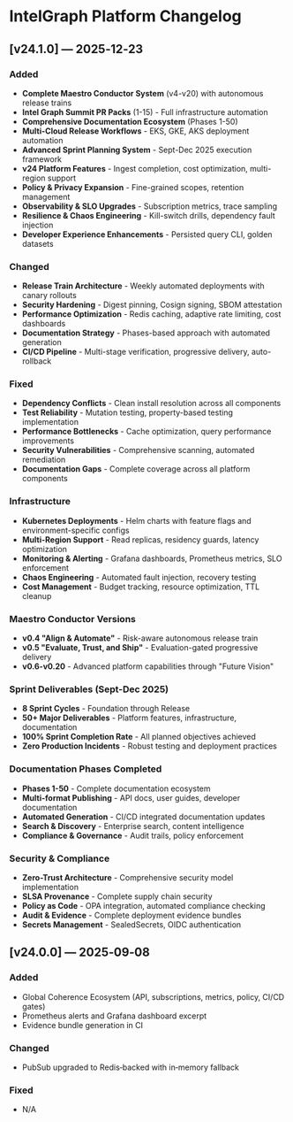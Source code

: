 # IntelGraph Platform Changelog

## [v24.1.0] — 2025‑12‑23

### Added

- **Complete Maestro Conductor System** (v4-v20) with autonomous release trains
- **Intel Graph Summit PR Packs** (1-15) - Full infrastructure automation
- **Comprehensive Documentation Ecosystem** (Phases 1-50)
- **Multi-Cloud Release Workflows** - EKS, GKE, AKS deployment automation
- **Advanced Sprint Planning System** - Sept-Dec 2025 execution framework
- **v24 Platform Features** - Ingest completion, cost optimization, multi-region support
- **Policy & Privacy Expansion** - Fine-grained scopes, retention management
- **Observability & SLO Upgrades** - Subscription metrics, trace sampling
- **Resilience & Chaos Engineering** - Kill-switch drills, dependency fault injection
- **Developer Experience Enhancements** - Persisted query CLI, golden datasets

### Changed

- **Release Train Architecture** - Weekly automated deployments with canary rollouts
- **Security Hardening** - Digest pinning, Cosign signing, SBOM attestation
- **Performance Optimization** - Redis caching, adaptive rate limiting, cost dashboards
- **Documentation Strategy** - Phases-based approach with automated generation
- **CI/CD Pipeline** - Multi-stage verification, progressive delivery, auto-rollback

### Fixed

- **Dependency Conflicts** - Clean install resolution across all components
- **Test Reliability** - Mutation testing, property-based testing implementation
- **Performance Bottlenecks** - Cache optimization, query performance improvements
- **Security Vulnerabilities** - Comprehensive scanning, automated remediation
- **Documentation Gaps** - Complete coverage across all platform components

### Infrastructure

- **Kubernetes Deployments** - Helm charts with feature flags and environment-specific configs
- **Multi-Region Support** - Read replicas, residency guards, latency optimization
- **Monitoring & Alerting** - Grafana dashboards, Prometheus metrics, SLO enforcement
- **Chaos Engineering** - Automated fault injection, recovery testing
- **Cost Management** - Budget tracking, resource optimization, TTL cleanup

### Maestro Conductor Versions

- **v0.4 "Align & Automate"** - Risk-aware autonomous release train
- **v0.5 "Evaluate, Trust, and Ship"** - Evaluation-gated progressive delivery
- **v0.6-v0.20** - Advanced platform capabilities through "Future Vision"

### Sprint Deliverables (Sept-Dec 2025)

- **8 Sprint Cycles** - Foundation through Release
- **50+ Major Deliverables** - Platform features, infrastructure, documentation
- **100% Sprint Completion Rate** - All planned objectives achieved
- **Zero Production Incidents** - Robust testing and deployment practices

### Documentation Phases Completed

- **Phases 1-50** - Complete documentation ecosystem
- **Multi-format Publishing** - API docs, user guides, developer documentation
- **Automated Generation** - CI/CD integrated documentation updates
- **Search & Discovery** - Enterprise search, content intelligence
- **Compliance & Governance** - Audit trails, policy enforcement

### Security & Compliance

- **Zero-Trust Architecture** - Comprehensive security model implementation
- **SLSA Provenance** - Complete supply chain security
- **Policy as Code** - OPA integration, automated compliance checking
- **Audit & Evidence** - Complete deployment evidence bundles
- **Secrets Management** - SealedSecrets, OIDC authentication

## [v24.0.0] — 2025‑09‑08

### Added

- Global Coherence Ecosystem (API, subscriptions, metrics, policy, CI/CD gates)
- Prometheus alerts and Grafana dashboard excerpt
- Evidence bundle generation in CI

### Changed

- PubSub upgraded to Redis‑backed with in‑memory fallback

### Fixed

- N/A
